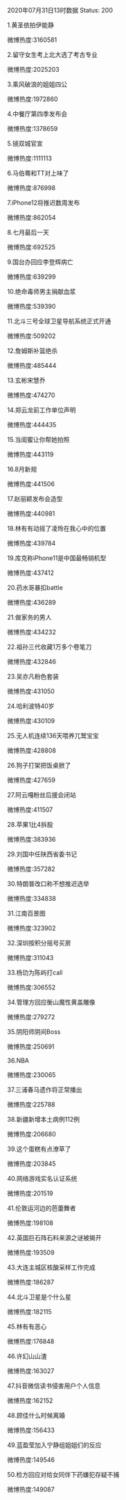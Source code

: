 2020年07月31日13时数据
Status: 200

1.黄圣依拍伊能静

微博热度:3160581

2.留守女生考上北大选了考古专业

微博热度:2025203

3.乘风破浪的姐姐四公

微博热度:1972860

4.中餐厅第四季发布会

微博热度:1378659

5.镜双城官宣

微博热度:1111113

6.马伯骞和TT对上味了

微博热度:876998

7.iPhone12将推迟数周发布

微博热度:862054

8.七月最后一天

微博热度:692525

9.国台办回应李登辉病亡

微博热度:639299

10.绝命毒师男主捐献血浆

微博热度:539390

11.北斗三号全球卫星导航系统正式开通

微博热度:509202

12.詹姆斯补篮绝杀

微博热度:485444

13.玄彬宋慧乔

微博热度:474270

14.郑云龙前工作单位声明

微博热度:444435

15.当闺蜜让你帮她拍照

微博热度:443119

16.8月新规

微博热度:441506

17.赵丽颖发布会造型

微博热度:440981

18.林有有动摇了凌玲在我心中的位置

微博热度:439784

19.库克称iPhone11是中国最畅销机型

微博热度:437412

20.药水哥暴扣battle

微博热度:436289

21.做家务的男人

微博热度:434232

22.祖孙三代收藏1万多个卷笔刀

微博热度:432846

23.吴亦凡粉色套装

微博热度:431050

24.哈利波特40岁

微博热度:430109

25.无人机连续136天喂养兀鹫宝宝

微博热度:428808

26.狗子打架把饭桌掀了

微博热度:427659

27.阿云嘎粉丝后援会闭站

微博热度:411507

28.苹果1比4拆股

微博热度:383936

29.刘国中任陕西省委书记

微博热度:357282

30.特朗普改口称不想推迟选举

微博热度:334838

31.江南百景图

微博热度:323902

32.深圳按积分摇号买房

微博热度:311043

33.杨玏为陈屿打call

微博热度:306552

34.管理方回应衡山魔性黄盖雕像

微博热度:279272

35.阴阳师阴间Boss

微博热度:250691

36.NBA

微博热度:230065

37.三浦春马遗作将正常播出

微博热度:225788

38.新疆新增本土病例112例

微博热度:206680

39.这个蛋糕有点潦草了

微博热度:203845

40.网络游戏实名认证系统

微博热度:201519

41.伦敦运河边的芭蕾舞者

微博热度:198108

42.英国巨石阵石料来源之谜被揭开

微博热度:193509

43.大连主城区核酸采样工作完成

微博热度:186287

44.北斗卫星是个什么星

微博热度:182115

45.林有有恶心

微博热度:176848

46.许幻山山渣

微博热度:163027

47.抖音微信读书侵害用户个人信息

微博热度:162152

48.顾佳什么时候离婚

微博热度:156433

49.蓝盈莹加入宁静组姐姐们的反应

微博热度:149546

50.检方回应对给女同伴下药嫌犯存疑不捕

微博热度:149087

